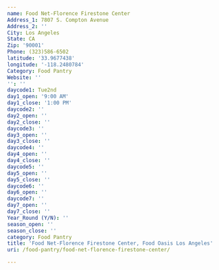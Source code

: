 ```yaml
---
name: Food Net-Florence Firestone Center
Address_1: 7807 S. Compton Avenue
Address_2: ''
City: Los Angeles
State: CA
Zip: '90001'
Phone: (323)586-6502
latitude: '33.9677438'
longitude: '-118.2480784'
Category: Food Pantry
Website: ''
'': ''
daycode1: Tue2nd
day1_open: '9:00 AM'
day1_close: '1:00 PM'
daycode2: ''
day2_open: ''
day2_close: ''
daycode3: ''
day3_open: ''
day3_close: ''
daycode4: ''
day4_open: ''
day4_close: ''
daycode5: ''
day5_open: ''
day5_close: ''
daycode6: ''
day6_open: ''
daycode7: ''
day7_open: ''
day7_close: ''
Year_Round (Y/N): ''
season_open: ''
season_close: ''
category: Food Pantry
title: 'Food Net-Florence Firestone Center, Food Oasis Los Angeles'
uri: /food-pantry/food-net-florence-firestone-center/

---
```

